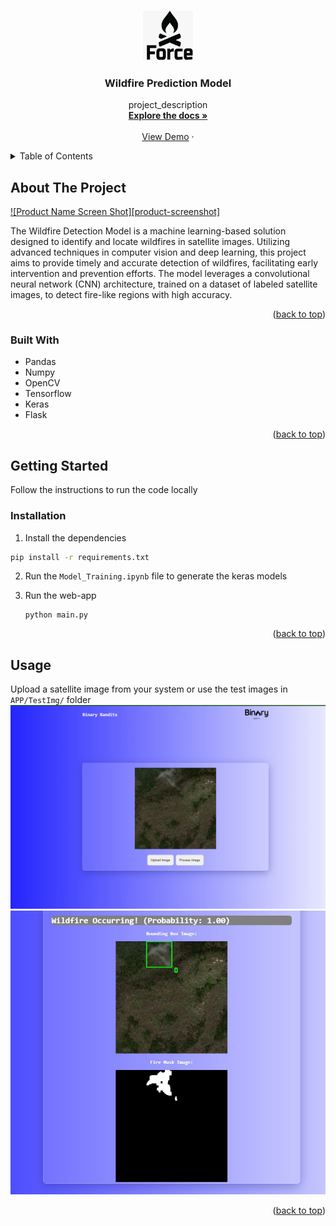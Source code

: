 <!-- Improved compatibility of back to top link: See: https://github.com/othneildrew/Best-README-Template/pull/73 -->
<a id="readme-top"></a>
<!--
*** Thanks for checking out the Best-README-Template. If you have a suggestion
*** that would make this better, please fork the repo and create a pull request
*** or simply open an issue with the tag "enhancement".
*** Don't forget to give the project a star!
*** Thanks again! Now go create something AMAZING! :D
-->



<!-- PROJECT SHIELDS -->
<!--
*** I'm using markdown "reference style" links for readability.
*** Reference links are enclosed in brackets [ ] instead of parentheses ( ).
*** See the bottom of this document for the declaration of the reference variables
*** for contributors-url, forks-url, etc. This is an optional, concise syntax you may use.
*** https://www.markdownguide.org/basic-syntax/#reference-style-links
-->

<!-- PROJECT LOGO -->
<br />
<div align="center">
  <a href="https://github.com/github_username/repo_name">
    <img src="artifacts/logo.jpeg" alt="Logo" width="80" height="80">
  </a>

<h3 align="center">Wildfire Prediction Model</h3>

  <p align="center">
    project_description
    <br />
    <a href="https://github.com/Divyansh-0864/Wildfire-Prediction"><strong>Explore the docs »</strong></a>
    <br />
    <br />
    <a href="https://github.com/Divyansh-0864/Wildfire-Prediction">View Demo</a>
    ·
  </p>
</div>



<!-- TABLE OF CONTENTS -->
<details>
  <summary>Table of Contents</summary>
  <ol>
    <li>
      <a href="#about-the-project">About The Project</a>
      <ul>
        <li><a href="#built-with">Built With</a></li>
      </ul>
    </li>
    <li>
      <a href="#getting-started">Getting Started</a>
      <ul>
        <li><a href="#prerequisites">Prerequisites</a></li>
        <li><a href="#installation">Installation</a></li>
      </ul>
    </li>
    <li><a href="#usage">Usage</a></li>
  </ol>
</details>



<!-- ABOUT THE PROJECT -->
## About The Project

[![Product Name Screen Shot][product-screenshot]](https://example.com)

The Wildfire Detection Model is a machine learning-based solution designed to identify and locate wildfires in satellite images. Utilizing advanced techniques in computer vision and deep learning, this project aims to provide timely and accurate detection of wildfires, facilitating early intervention and prevention efforts. The model leverages a convolutional neural network (CNN) architecture, trained on a dataset of labeled satellite images, to detect fire-like regions with high accuracy.

<p align="right">(<a href="#readme-top">back to top</a>)</p>



### Built With

* Pandas
* Numpy
* OpenCV
* Tensorflow
* Keras
* Flask

<p align="right">(<a href="#readme-top">back to top</a>)</p>



<!-- GETTING STARTED -->
## Getting Started

Follow the instructions to run the code locally

### Installation

1. Install the dependencies
  ```sh
  pip install -r requirements.txt
  ```

2. Run the ```Model_Training.ipynb``` file to generate the keras models

3. Run the web-app
   ```
   python main.py
   ```

<p align="right">(<a href="#readme-top">back to top</a>)</p>



<!-- USAGE EXAMPLES -->
## Usage
Upload a satellite image from your system or use the test images in ```APP/TestImg/``` folder
![Web-app](artifacts/web2.jpeg)
![Web-app predictions](artifacts/web1.jpeg)


<p align="right">(<a href="#readme-top">back to top</a>)</p>



<!-- CONTRIBUTING -->
<!-- ### Top contributors:

<a href="https://github.com/github_username/repo_name/graphs/contributors">
  <img src="https://contrib.rocks/image?repo=github_username/repo_name" alt="contrib.rocks image" />
</a> -->


<!-- CONTACT -->
<!-- ## Contact

Your Name - [@LinkedIn_handle](https://twitter.com/twitter_handle) - email@email_client.com

Project Link: [https://github.com/github_username/repo_name](https://github.com/github_username/repo_name)

<p align="right">(<a href="#readme-top">back to top</a>)</p>
 -->
